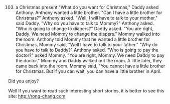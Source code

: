 

103. a Christmas present
"What do you want for Christmas," Daddy asked Anthony. Anthony wanted a little brother.
"Can I have a little brother for Christmas?" Anthony asked. "Well, I will have to talk
to your mother," said Daddy. "Why do you have to talk to Mommy?" Anthony asked. "Who is
going to change to diapers?" Daddy asked. "You are right, Daddy. We need Mommy to change
the diapers." Mommy walked into the room. Anthony told Mommy that he wanted a little
brother for Christmas. Mommy said, "Well I have to talk to your father." "Why do you have
to talk to Daddy?" Anthony asked. "Who is going to pay the doctor?" asked Mommy. "You are
right, Mommy. We need Daddy to pay the doctor." Mommy and Daddy walked out the room. A
little later, they came back into the room. Mommy said, "You cannot have a little brother
for Christmas. But if you can wait, you can have a little brother in April.

Did you enjoy?

Well If you want to read such interesting short stories, it is better to see this site:
http://rong-chang.com
